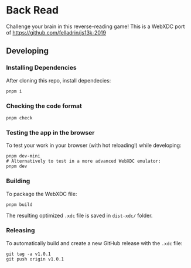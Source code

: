 # Back Read

Challenge your brain in this reverse-reading game!
This is a WebXDC port of https://github.com/felladrin/js13k-2019

## Developing

### Installing Dependencies

After cloning this repo, install dependecies:

```
pnpm i
```

### Checking the code format

```
pnpm check
```

### Testing the app in the browser

To test your work in your browser (with hot reloading!) while developing:

```
pnpm dev-mini
# Alternatively to test in a more advanced WebXDC emulator:
pnpm dev
```

### Building

To package the WebXDC file:

```
pnpm build
```

The resulting optimized `.xdc` file is saved in `dist-xdc/` folder.

### Releasing

To automatically build and create a new GitHub release with the `.xdc` file:

```
git tag -a v1.0.1
git push origin v1.0.1
```
